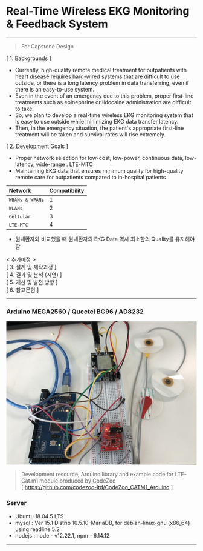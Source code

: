 # Real-Time Wireless EKG Monitoring & Feedback System
-------------
> For Capstone Design


[ 1. Backgrounds ]
- Currently, high-quality remote medical treatment for outpatients with heart disease requires hard-wired systems that are difficult to use outside, or there is a long latency problem in data transferring, even if there is an easy-to-use system.   
- Even in the event of an emergency due to this problem, proper first-line treatments such as epinephrine or lidocaine administration are difficult to take.   
- So, we plan to develop a real-time wireless EKG monitoring system that is easy to use outside while minimizing EKG data transfer latency.   
- Then, in the emergency situation, the patient's appropriate first-line treatment will be taken and survival rates will rise extremely.

[ 2. Development Goals ]
- Proper network selection for low-cost, low-power, continuous data, low-latency, wide-range : LTE-MTC   
- Maintaining EKG data that ensures minimum quality for high-quality remote care for outpatients compared to in-hospital patients

|Network|Compatibility|
|:---|:---|
|`WBANs & WPANs`|1|
|`WLANs`|2|
|`Cellular`|3|
|`LTE-MTC`|4|

- 원내환자와 비교했을 때 원내환자의 EKG Data 역시 최소한의 Quality를 유지해야함

< 추가예정 >   
[ 3. 설계 및 제작과정 ]   
[ 4. 결과 및 분석 (시연) ]   
[ 5. 개선 및 발전 방향 ]   
[ 6. 참고문헌 ]   

-------------
### Arduino MEGA2560 / Quectel BG96 / AD8232
<img src="/Img/product.jpg">

> Development resource, Arduino library and example code for LTE-Cat.m1 module produced by CodeZoo   
> [ https://github.com/codezoo-ltd/CodeZoo_CATM1_Arduino ]

### Server
- Ubuntu 18.04.5 LTS   
- mysql : Ver 15.1 Distrib 10.5.10-MariaDB, for debian-linux-gnu (x86_64) using readline 5.2   
- nodejs : node - v12.22.1, npm - 6.14.12   
-------------
